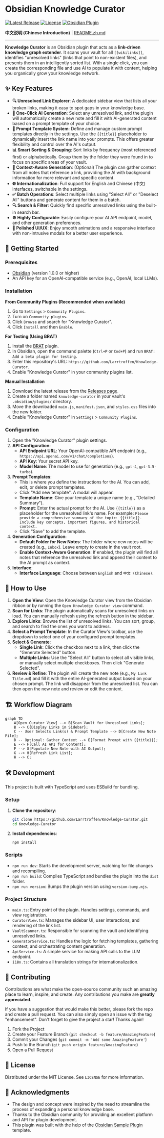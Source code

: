 # Obsidian Knowledge Curator

[![Latest Release](https://img.shields.io/github/v/release/Larrtroffen/Knowledge-Curator?style=flat-square)](https://github.com/Larrtroffen/Knowledge-Curator/releases)
[![License](https://img.shields.io/github/license/Larrtroffen/Knowledge-Curator?style=flat-square)](https://github.com/Larrtroffen/Knowledge-Curator/blob/main/LICENSE)
[![Obsidian Plugin](https://img.shields.io/badge/Obsidian-Plugin-black?style=flat-square&logo=obsidian&logoColor=white)](https://obsidian.md/)

**中文说明 (Chinese Introduction)** | [README.zh.md](README.zh.md)

---

**Knowledge Curator** is an Obsidian plugin that acts as a **link-driven knowledge graph extender**. It scans your vault for all `[[wikilinks]]`, identifies "unresolved links" (links that point to non-existent files), and presents them in an intelligently sorted list. With a single click, you can create the corresponding file and use AI to populate it with content, helping you organically grow your knowledge network.

## ✨ Key Features

-   **🔍 Unresolved Link Explorer**: A dedicated sidebar view that lists all your broken links, making it easy to spot gaps in your knowledge base.
-   **🧠 One-Click AI Generation**: Select any unresolved link, and the plugin will automatically create a new note and fill it with AI-generated content based on a prompt template of your choice.
-   **📝 Prompt Template System**: Define and manage custom prompt templates directly in the settings. Use the `{{title}}` placeholder to dynamically insert the link name into your prompts. This offers greater flexibility and control over the AI's output.
-   **📊 Smart Sorting & Grouping**: Sort links by frequency (most referenced first) or alphabetically. Group them by the folder they were found in to focus on specific areas of your vault.
-   **🔗 Context-Aware Generation**: (Optional) The plugin can gather context from all notes that reference a link, providing the AI with background information for more relevant and specific content.
-   **🌐 Internationalization**: Full support for English and Chinese (中文) interfaces, switchable in the settings.
-   **✅ Batch Operations**: Select multiple links using "Select All" or "Deselect All" buttons and generate content for them in a batch.
-   **🔍 Search & Filter**: Quickly find specific unresolved links using the built-in search bar.
-   **⚙️ Highly Configurable**: Easily configure your AI API endpoint, model, and other generation preferences.
-   **🎨 Polished UI/UX**: Enjoy smooth animations and a responsive interface with non-intrusive modals for a better user experience.

## 🚀 Getting Started

### Prerequisites

-   [Obsidian](https://obsidian.md/) (version 1.0.0 or higher)
-   An API key for an OpenAI-compatible service (e.g., OpenAI, local LLMs).

### Installation

**From Community Plugins (Recommended when available)**

1.  Go to `Settings` > `Community Plugins`.
2.  Turn on `Community plugins`.
3.  Click `Browse` and search for "Knowledge Curator".
4.  Click `Install` and then `Enable`.

**For Testing (Using BRAT)**

1.  Install the [BRAT](https://github.com/TfTHacker/obsidian42-brat) plugin.
2.  In Obsidian, open the command palette (`Ctrl+P` or `Cmd+P`) and run `BRAT: Add a beta plugin for testing`.
3.  Enter this repository's URL: `https://github.com/Larrtroffen/Knowledge-Curator`.
4.  Enable "Knowledge Curator" in your community plugins list.

**Manual Installation**

1.  Download the latest release from the [Releases page](https://github.com/Larrtroffen/Knowledge-Curator/releases).
2.  Create a folder named `knowledge-curator` in your vault's `.obsidian/plugins/` directory.
3.  Move the downloaded `main.js`, `manifest.json`, and `styles.css` files into the new folder.
4.  Enable "Knowledge Curator" in `Settings` > `Community Plugins`.

### Configuration

1.  Open the "Knowledge Curator" plugin settings.
2.  **API Configuration**:
    -   **API Endpoint URL**: Your OpenAI-compatible API endpoint (e.g., `https://api.openai.com/v1/chat/completions`).
    -   **API Key**: Your secret API key.
    -   **Model Name**: The model to use for generation (e.g., `gpt-4`, `gpt-3.5-turbo`).
3.  **Prompt Templates**:
    -   This is where you define the instructions for the AI. You can add, edit, or delete prompt templates.
    -   Click "Add new template". A modal will appear.
    -   **Template Name**: Give your template a unique name (e.g., "Detailed Summary").
    -   **Prompt**: Enter the actual prompt for the AI. Use `{{title}}` as a placeholder for the unresolved link's name. For example: `Please provide a comprehensive summary of the topic: {{title}}. Include key concepts, important figures, and historical context.`
    -   Click "Save" to add the template.
4.  **Generation Configuration**:
    -   **Default Folder for New Notes**: The folder where new notes will be created (e.g., `Inbox`). Leave empty to create in the vault root.
    -   **Enable Context-Aware Generation**: If enabled, the plugin will find all notes that reference the unresolved link and append their content to the AI prompt as context.
5.  **Interface**:
    -   **Interface Language**: Choose between `English` and `中文 (Chinese)`.

## 📖 How to Use

1.  **Open the View**: Open the Knowledge Curator view from the Obsidian ribbon or by running the `Open Knowledge Curator view` command.
2.  **Scan for Links**: The plugin automatically scans for unresolved links on load. You can manually refresh using the refresh button in the sidebar.
3.  **Explore Links**: Browse the list of unresolved links. You can sort, group, and search to find the ones you want to address.
4.  **Select a Prompt Template**: In the Curator View's toolbar, use the dropdown to select one of your configured prompt templates.
5.  **Select & Generate**:
    -   **Single Link**: Click the checkbox next to a link, then click the "Generate Selected" button.
    -   **Multiple Links**: Use the "Select All" button to select all visible links, or manually select multiple checkboxes. Then click "Generate Selected".
6.  **Review & Refine**: The plugin will create the new note (e.g., `My Link Title.md`) and fill it with the entire AI-generated output based on your chosen prompt. The link will disappear from the unresolved list. You can then open the new note and review or edit the content.

## 🏗️ Workflow Diagram

```mermaid
graph TD
    A[Open Curator View] --> B[Scan Vault for Unresolved Links];
    B --> C{Display Links in Sidebar};
    C -- User Selects Link(s) & Prompt Template --> D[Create New Note File];
    D -- Optional: Gather Context --> E[Format Prompt with {{title}}];
    E --> F[Call AI API for Content];
    F --> G[Populate New Note with AI Output];
    G --> H[Refresh Link List];
    H --> C;
```

## 🛠️ Development

This project is built with TypeScript and uses ESBuild for bundling.

### Setup

1.  **Clone the repository**:
    ```bash
    git clone https://github.com/Larrtroffen/Knowledge-Curator.git
    cd Knowledge-Curator
    ```
2.  **Install dependencies**:
    ```bash
    npm install
    ```

### Scripts

-   `npm run dev`: Starts the development server, watching for file changes and recompiling.
-   `npm run build`: Compiles TypeScript and bundles the plugin into the `dist` folder.
-   `npm run version`: Bumps the plugin version using `version-bump.mjs`.

### Project Structure

-   `main.ts`: Entry point of the plugin. Handles settings, commands, and view registration.
-   `CuratorView.ts`: Manages the sidebar UI, user interactions, and rendering of the link list.
-   `VaultScanner.ts`: Responsible for scanning the vault and identifying unresolved links.
-   `GeneratorService.ts`: Handles the logic for fetching templates, gathering context, and orchestrating content generation.
-   `ApiService.ts`: A simple service for making API calls to the LLM endpoint.
-   `i18n.ts`: Contains all translation strings for internationalization.

## 🤝 Contributing

Contributions are what make the open-source community such an amazing place to learn, inspire, and create. Any contributions you make are **greatly appreciated**.

If you have a suggestion that would make this better, please fork the repo and create a pull request. You can also simply open an issue with the tag "enhancement". Don't forget to give the project a star! Thanks again!

1.  Fork the Project
2.  Create your Feature Branch (`git checkout -b feature/AmazingFeature`)
3.  Commit your Changes (`git commit -m 'Add some AmazingFeature'`)
4.  Push to the Branch (`git push origin feature/AmazingFeature`)
5.  Open a Pull Request

## 📄 License

Distributed under the MIT License. See `LICENSE` for more information.

## 🙏 Acknowledgments

-   The design and concept were inspired by the need to streamline the process of expanding a personal knowledge base.
-   Thanks to the Obsidian community for providing an excellent platform and API for plugin development.
-   This plugin was built with the help of the [Obsidian Sample Plugin](https://github.com/obsidianmd/obsidian-sample-plugin) template.
